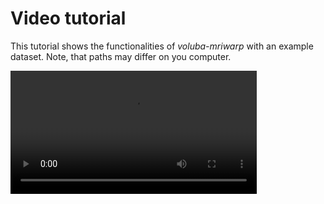 # Video tutorial

This tutorial shows the functionalities of _voluba-mriwarp_ with an example dataset. Note, that paths may differ on you computer.

<video style="height: 20.5vw" controls="">
    <source src="../gifs/mriwarp_demo.mp4" type="video/mp4">
</video>
<br>